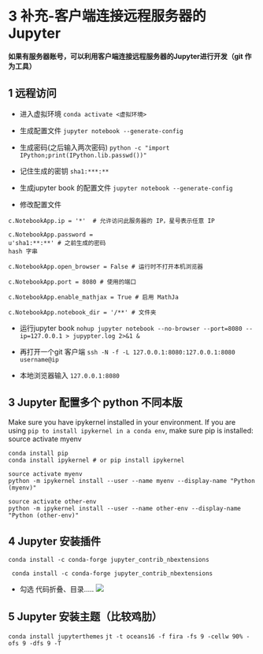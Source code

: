 # 3 补充-客户端连接远程服务器的Jupyter
**如果有服务器账号，可以利用客户端连接远程服务器的Jupyter进行开发（git 作为工具）**

## 1 远程访问 
- 进入虚拟环境
`conda activate <虚拟环境>`

- 生成配置文件
`jupyter notebook --generate-config`

- 生成密码(之后输入两次密码)
`python -c "import IPython;print(IPython.lib.passwd())" `

- 记住生成的密钥
`sha1:***:**`

- 生成jupyter book 的配置文件
`jupyter notebook --generate-config`

- 修改配置文件

```
c.NotebookApp.ip = '*'  # 允许访问此服务器的 IP，星号表示任意 IP

c.NotebookApp.password = 
u'sha1:**:**' # 之前生成的密码 
hash 字串

c.NotebookApp.open_browser = False # 运行时不打开本机浏览器

c.NotebookApp.port = 8080 # 使用的端口

c.NotebookApp.enable_mathjax = True # 启用 MathJa

c.NotebookApp.notebook_dir = '/**' # 文件夹

```

- 运行jupyter book 
`nohup jupyter notebook --no-browser --port=8080 --ip=127.0.0.1 > jupypter.log 2>&1 &`

- 再打开一个git 客户端
`ssh -N -f -L 127.0.0.1:8080:127.0.0.1:8080 username@ip`
- 本地浏览器输入
`127.0.0.1:8080`

## 3 Jupyter 配置多个 python 不同本版

Make sure you have ipykernel installed in your environment. If you are using `pip to install ipykernel in a conda env`, make sure pip is installed:
source activate myenv

```
conda install pip
conda install ipykernel # or pip install ipykernel
```

```
source activate myenv
python -m ipykernel install --user --name myenv --display-name "Python (myenv)"
```

```
source activate other-env
python -m ipykernel install --user --name other-env --display-name "Python (other-env)"
```

## 4 Jupyter 安装插件

`conda install -c conda-forge jupyter_contrib_nbextensions
`

` conda install -c conda-forge jupyter_contrib_nbextensions
`
- 勾选 代码折叠、目录.....
![](../data/images/Jupyter插件.png)


## 5 Jupyter 安装主题（比较鸡肋）

`conda install jupyterthemes`
`jt -t oceans16 -f fira -fs 9 -cellw 90% -ofs 9 -dfs 9 -T`

